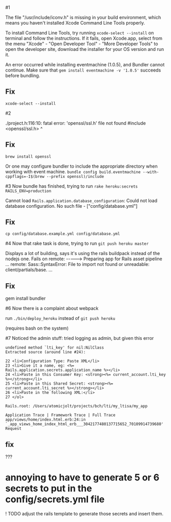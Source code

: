 #1 

The file "/usr/include/iconv.h" is missing in your build environment,
which means you haven't installed Xcode Command Line Tools properly.

To install Command Line Tools, try running `xcode-select --install` on
terminal and follow the instructions.  If it fails, open Xcode.app,
select from the menu "Xcode" - "Open Developer Tool" - "More Developer
Tools" to open the developer site, download the installer for your OS
version and run it.

An error occurred while installing eventmachine (1.0.5), and Bundler cannot continue.
Make sure that `gem install eventmachine -v '1.0.5'` succeeds before bundling.

## Fix
`xcode-select --install`


#2

./project.h:116:10: fatal error: 'openssl/ssl.h' file not found
#include <openssl/ssl.h>
         ^

## Fix
`brew install openssl`

Or one may configure bundler to include the appropriate directory when working with event machine.
`bundle config build.eventmachine --with-cppflags=-I$(brew --prefix openssl)/include`

#3 Now bundle has finished, trying to run `rake heroku:secrets RAILS_ENV=production`

Cannot load `Rails.application.database_configuration`:
Could not load database configuration. No such file - ["config/database.yml"]

## Fix
`cp config/database.example.yml config/database.yml`


#4 Now that rake task is done, trying to run `git push heroku master`

Displays a lot of building, says it's using the rails buildpack instead of the nodejs one.
Fails on 
    remote: -----> Preparing app for Rails asset pipeline
    ...
    remote:        Sass::SyntaxError: File to import not found or unreadable: client/partials/base.
    ...

## Fix

gem install bundler

#6 Now there is a complaint about webpack

run `./bin/deploy_heroku` instead of `git push heroku`

(requires bash on the system)


#7 Noticed the admin stuff: tried logging as admin, but given this error

    undefined method `lti_key' for nil:NilClass
    Extracted source (around line #24):

    22 <li>Configuration Type: Paste XML</li>
    23 <li>Give it a name, eg: <%= Rails.application.secrets.application_name %></li>
    24 <li>Paste in this Consumer Key: <strong><%= current_account.lti_key %></strong></li>
    25 <li>Paste in this Shared Secret: <strong><%= current_account.lti_secret %></strong></li>
    26 <li>Paste in the following XML:</li>
    27 </ol>

    Rails.root: /Users/atomicjolt/projects/bch/lti/my_ltisa/my_app

    Application Trace | Framework Trace | Full Trace
    app/views/home/index.html.erb:24:in `_app_views_home_index_html_erb___3042177480137715652_70109914739680'
    Request

## fix
  
  ???

# annoying to have to generate 5 or 6 secrets to put in the config/secrets.yml file

! TODO adjust the rails template to generate those secrets and insert them.
